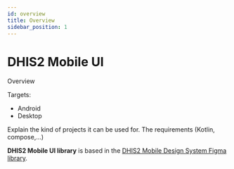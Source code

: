 ```yaml
---
id: overview
title: Overview
sidebar_position: 1
---
```


# DHIS2 Mobile UI

Overview

Targets:
- Android
- Desktop

Explain the kind of projects it can be used for. The requirements (Kotlin, compose,...)


**DHIS2 Mobile UI library** is based in
the [DHIS2 Mobile Design System Figma library](https://www.figma.com/file/eRk6bt0B8BJlTO9PZXirHN/DHIS2-Mobile-Design-System).

